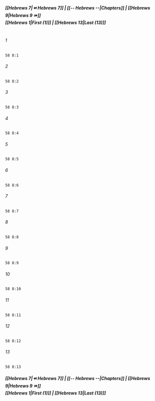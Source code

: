 
##### **[[Hebrews 7|⏪ Hebrews 7]] | [[-- Hebrews --|Chapters]] | [[Hebrews 9|Hebrews 9 ⏩]]**<br>**[[Hebrews 1|First (1)]] | [[Hebrews 13|Last (13)]]**<br><br>

###### 1
``` verse
58 8:1
```
###### 2
``` verse
58 8:2
```
###### 3
``` verse
58 8:3
```
###### 4
``` verse
58 8:4
```
###### 5
``` verse
58 8:5
```
###### 6
``` verse
58 8:6
```
###### 7
``` verse
58 8:7
```
###### 8
``` verse
58 8:8
```
###### 9
``` verse
58 8:9
```
###### 10
``` verse
58 8:10
```
###### 11
``` verse
58 8:11
```
###### 12
``` verse
58 8:12
```
###### 13
``` verse
58 8:13
```

##### **[[Hebrews 7|⏪ Hebrews 7]] | [[-- Hebrews --|Chapters]] | [[Hebrews 9|Hebrews 9 ⏩]]**<br>**[[Hebrews 1|First (1)]] | [[Hebrews 13|Last (13)]]**
